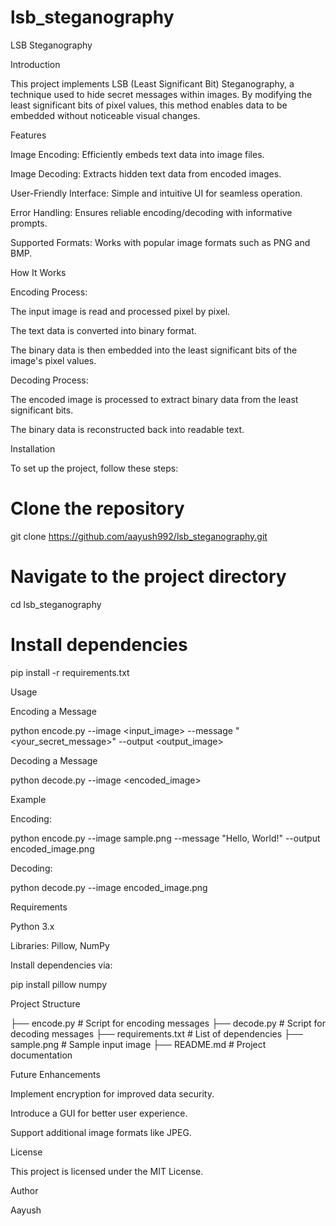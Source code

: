 # lsb_steganography

LSB Steganography

Introduction

This project implements LSB (Least Significant Bit) Steganography, a technique used to hide secret messages within images. By modifying the least significant bits of pixel values, this method enables data to be embedded without noticeable visual changes.

Features

Image Encoding: Efficiently embeds text data into image files.

Image Decoding: Extracts hidden text data from encoded images.

User-Friendly Interface: Simple and intuitive UI for seamless operation.

Error Handling: Ensures reliable encoding/decoding with informative prompts.

Supported Formats: Works with popular image formats such as PNG and BMP.

How It Works

Encoding Process:

The input image is read and processed pixel by pixel.

The text data is converted into binary format.

The binary data is then embedded into the least significant bits of the image's pixel values.

Decoding Process:

The encoded image is processed to extract binary data from the least significant bits.

The binary data is reconstructed back into readable text.

Installation

To set up the project, follow these steps:

# Clone the repository
git clone https://github.com/aayush992/lsb_steganography.git

# Navigate to the project directory
cd lsb_steganography

# Install dependencies
pip install -r requirements.txt

Usage

Encoding a Message

python encode.py --image <input_image> --message "<your_secret_message>" --output <output_image>

Decoding a Message

python decode.py --image <encoded_image>

Example

Encoding:

python encode.py --image sample.png --message "Hello, World!" --output encoded_image.png

Decoding:

python decode.py --image encoded_image.png

Requirements

Python 3.x

Libraries: Pillow, NumPy

Install dependencies via:

pip install pillow numpy

Project Structure

├── encode.py      # Script for encoding messages
├── decode.py      # Script for decoding messages
├── requirements.txt  # List of dependencies
├── sample.png      # Sample input image
├── README.md        # Project documentation

Future Enhancements

Implement encryption for improved data security.

Introduce a GUI for better user experience.

Support additional image formats like JPEG.

License

This project is licensed under the MIT License.

Author

Aayush
